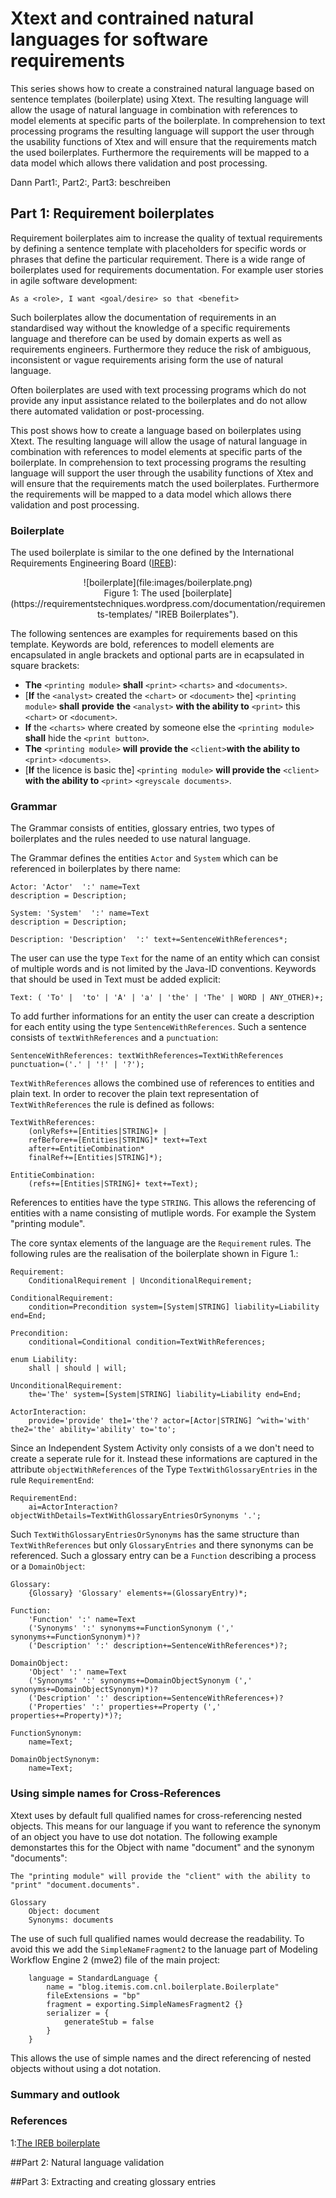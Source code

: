 # Xtext and contrained natural languages for software requirements 

This series shows how to create a constrained natural language based on sentence templates (boilerplate) using Xtext. The resulting language will allow the usage of natural language in combination with references to model elements at specific parts of the boilerplate. In comprehension to text processing programs the resulting language will support the user through the usability functions of Xtex and will ensure that the requirements match the used boilerplates. Furthermore the requirements will be mapped to a data model which allows there validation and post processing.  

Dann Part1:, Part2:, Part3: beschreiben 

## Part 1: Requirement boilerplates  
Requirement boilerplates aim to increase the quality of textual requirements by defining a sentence template with placeholders for specific words or phrases that define the particular requirement. There is a wide range of boilerplates used for requirements documentation. For example user stories in agile software development:

	As a <role>, I want <goal/desire> so that <benefit> 

Such boilerplates allow the documentation of requirements in an standardised way without the knowledge of a specific requirements language and therefore can be used by domain experts as well as requirements engineers. Furthermore they reduce the risk of ambiguous, inconsistent or vague requirements arising form the use of natural language.  

Often boilerplates are used with text processing programs which do not provide any input assistance related to the boilerplates and do not allow there automated validation or post-processing.    

This post shows how to create a language based on boilerplates using Xtext. The resulting language will allow the usage of natural language in combination with references to model elements at specific parts of the boilerplate. In comprehension to text processing programs the resulting language will support the user through the usability functions of Xtex and will ensure that the requirements match the used boilerplates. Furthermore the requirements will be mapped to a data model which allows there validation and post processing.  

### Boilerplate
The used boilerplate is similar to the one defined by the International Requirements Engineering Board ([IREB](https://www.ireb.org/)):  

<center>![boilerplate](file:images/boilerplate.png)</center>  
<center>Figure 1: The used [boilerplate](https://requirementstechniques.wordpress.com/documentation/requirements-templates/ "IREB Boilerplates").</center>

The following sentences are examples for requirements based on this template. Keywords are bold, references to modell elements are encapsulated in angle brackets and optional parts are in ecapsulated in square brackets:  

- **The** `<printing module>` **shall** `<print>` `<charts>` and `<documents>`.
- [**If** the `<analyst>` created the `<chart>` or `<document>` the] `<printing module>` **shall** **provide** **the** `<analyst>` **with the ability to** `<print>` this `<chart>` or `<document>`.
- **If** the `<charts>` where created by someone else the `<printing module>` **shall** hide the `<print button>`.
- **The** `<printing module>` **will** **provide the** `<client>`**with the ability to** `<print>` `<documents>`.
- [**If** the licence is basic the] `<printing module>` **will provide the** `<client>` **with the ability to** `<print>` `<greyscale documents>`.

### Grammar
The Grammar consists of entities, glossary entries, two types of boilerplates and the rules needed to use natural language.    
	
The Grammar defines the entities `Actor` and `System` which can be referenced in boilerplates by there name:

	Actor: 'Actor'  ':' name=Text 
	description = Description;
	
	System: 'System'  ':' name=Text 
	description = Description;

	Description: 'Description'  ':' text+=SentenceWithReferences*;

The user can use the type `Text` for the name of an entity which can consist of multiple words and is not limited by the Java-ID conventions. Keywords that should be used in Text must be added explicit:

	Text: ( 'To' |  'to' | 'A' | 'a' | 'the' | 'The' | WORD | ANY_OTHER)+;

 To add further informations for an entity the user can create a description for each entity using the type `SentenceWithReferences`. Such a sentence consists of `textWithReferences` and a `punctuation`: 
		
	SentenceWithReferences: textWithReferences=TextWithReferences punctuation=('.' | '!' | '?');     

`TextWithReferences` allows the combined use of references to entities and plain text. In order to recover the plain text representation of `TextWithReferences` the rule is defined as follows:   

	TextWithReferences:
		(onlyRefs+=[Entities|STRING]+ | 
		refBefore+=[Entities|STRING]* text+=Text 
		after+=EntitieCombination*
		finalRef+=[Entities|STRING]*);

	EntitieCombination:
		(refs+=[Entities|STRING]+ text+=Text);

References to entities have the type `STRING`. This allows the referencing of entities with a name consisting of mutliple words. For example the System "printing module".  

The core syntax elements of the language are the `Requirement` rules. The following rules are the realisation of the boilerplate shown in Figure 1.:   

	Requirement:
		ConditionalRequirement | UnconditionalRequirement;
	
	ConditionalRequirement:
		condition=Precondition system=[System|STRING] liability=Liability end=End;
	
	Precondition:
		conditional=Conditional condition=TextWithReferences;

	enum Liability:
		shall | should | will;

	UnconditionalRequirement:
		the='The' system=[System|STRING] liability=Liability end=End;
	
	ActorInteraction:
		provide='provide' the1='the'? actor=[Actor|STRING] ^with='with' the2='the' ability='ability' to='to';
	
Since an Independent System Activity only consists of a <process> we don't need to create a seperate rule for it. Instead these informations are captured in the attribute `objectWithReferences` of the Type `TextWithGlossaryEntries` in the rule `RequirementEnd`:

	RequirementEnd:
		ai=ActorInteraction? objectWithDetails=TextWithGlossaryEntriesOrSynonyms '.';

Such `TextWithGlossaryEntriesOrSynonyms` has the same structure than `TextWithReferences` but only `GlossaryEntries` and there synonyms can be referenced. Such a glossary entry can be a `Function` describing a process or a `DomainObject`: 

	Glossary:
		{Glossary} 'Glossary' elements+=(GlossaryEntry)*;

	Function:
		'Function' ':' name=Text
		('Synonyms' ':' synonyms+=FunctionSynonym (',' synonyms+=FunctionSynonym)*)?
		('Description' ':' description+=SentenceWithReferences*)?;
	
	DomainObject:
		'Object' ':' name=Text
		('Synonyms' ':' synonyms+=DomainObjectSynonym (',' synonyms+=DomainObjectSynonym)*)?
		('Description' ':' description+=SentenceWithReferences+)?
		('Properties' ':' properties+=Property (',' properties+=Property)*)?;
	
	FunctionSynonym:
		name=Text;
	
	DomainObjectSynonym:
		name=Text; 

### Using simple names for Cross-References 
Xtext uses by default full qualified names for cross-referencing nested objects. This means for our language if you want to reference the synonym of an object you have to use dot notation. The following example demonstartes this for the Object with name "document" and the synonym "documents": 

	The "printing module" will provide the "client" with the ability to "print" "document.documents".

	Glossary
		Object: document
		Synonyms: documents	   

The use of such full qualified names would decrease the readability. To avoid this we add the `SimpleNameFragment2` to the lanuage part of Modeling Workflow Engine 2 (mwe2) file of the main project: 

		language = StandardLanguage {
			name = "blog.itemis.com.cnl.boilerplate.Boilerplate"
			fileExtensions = "bp"
			fragment = exporting.SimpleNamesFragment2 {}
			serializer = {
				generateStub = false
			}
		}

This allows the use of simple names	and the direct referencing of nested objects without using a dot notation.

### Summary and outlook  



### References
<a name="myfootnote1">1</a>:[The IREB boilerplate](https://requirementstechniques.wordpress.com/documentation/requirements-templates/ "IREB Boilerplates")

##Part 2: Natural language validation  

##Part 3: Extracting and creating glossary entries   


<!--	
Such a boilerplate constrains the structure of a sentence by the definition of keywords and placeholders.  
The most Xtext languages are designed to generate a formal output for example source code in one ore more target languages. This post is not about such languages. Instead I will show you how to create a language for requirements documentation on base of sentence templates (boilerplates). The language will combine keywords, informal natural language (freetext) and references to entities. The resulting language will contrain the use of freetext and therefore can be described as contrained natural language. 
Concrete manifestations of the boileplates are shown in listing 1.

The boilerplate starts with an optional precondition followed by the name of the system under discussion and a liability which can be "must", "should" or "will". The next part can be an user interaction or an independent system activity. An user interaction starts with the keyword "provide" followed by the name of the actor and the keywords "with", "the", "ability" and "to". These keywords are followed by a process term. Such a process term discribing a functionality of the system under discussion. In contrast to an user interaction an independent system activity consists only of such a process term. The next part of the boilerplate is the object which is processed or used. The boilerplate ends with optional details about the object.
-->